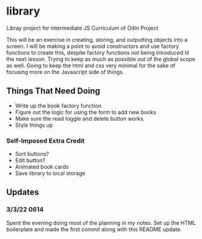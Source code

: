 # library
Libray project for intermediate JS Curriculum of Odin Project

This will be an exercise in creating, storing, and outputting objects into a screen. I will be making a point to avoid constructors and use factory functions to create this, despite factory functions not being introduced til the next lesson. Trying to keep as much as possible out of the global scope as well. Going to keep the html and css very minimal for the sake of focusing more on the Javascript side of things.

## Things That Need Doing
 - Write up the book factory function
 - Figure out the logic for using the form to add new books
 - Make sure the read toggle and delete button works.
 - Style things up

 ### Self-Imposed Extra Credit
 - Sort buttons?
 - Edit button?
 - Animated book cards
 - Save library to local storage

## Updates

### 3/3/22 0614
Spent the evening doing most of the planning in my notes. Set up the HTML boilerplate and made the first commit along with this README update. 